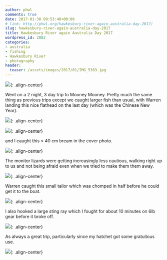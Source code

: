 ```yaml
---
author: phwl
comments: true
date: 2017-01-30 09:53:40+00:00
# link: http://phwl.org/hawkesbury-river-again-australia-day-2017/
slug: hawkesbury-river-again-australia-day-2017
title: Hawkesbury River again Australia Day 2017
wordpress_id: 2802
categories:
- australia
- fishing
- Hawkesbury River
- photography
header:
  teaser: /assets/images/2017/01/IMG_5383.jpg
---
```


![](/assets/images/2017/01/IMG_5383.jpg){: .align-center}

<!-- more -->

Went on a 2 night, 3 day trip to Mooney Mooney. Pretty much the same thing as previous trips except we caught larger fish than usual, with Warren landing this nice flathead on the last day (which was the Chinese New Year).

![](/assets/images/2017/01/IMG_5393.jpg){: .align-center}

![](/assets/images/2017/01/IMG_5396.jpg){: .align-center}

and I caught this > 40 cm bream in the cover photo.

![](/assets/images/2017/01/IMG_5387.jpg){: .align-center}

The monitor lizards were getting increasingly less cautious, walking right up to us and not being afraid even when we tried to make them them away.

![](/assets/images/2017/01/IMG_5402.jpg){: .align-center}

Warren caught this small tailor which was chomped in half before he could get it to the boat.

![](/assets/images/2017/01/IMG_5400.jpg){: .align-center}

I also hooked a large sting ray which I fought for about 10 minutes on 6lb gear before it broke off.

![](/assets/images/2017/01/IMG_5374.jpg){: .align-center}

As always a great trip, particularly since my hatchet got some gratuitous use.

![](/assets/images/2017/01/IMG_5375.jpg){: .align-center}


